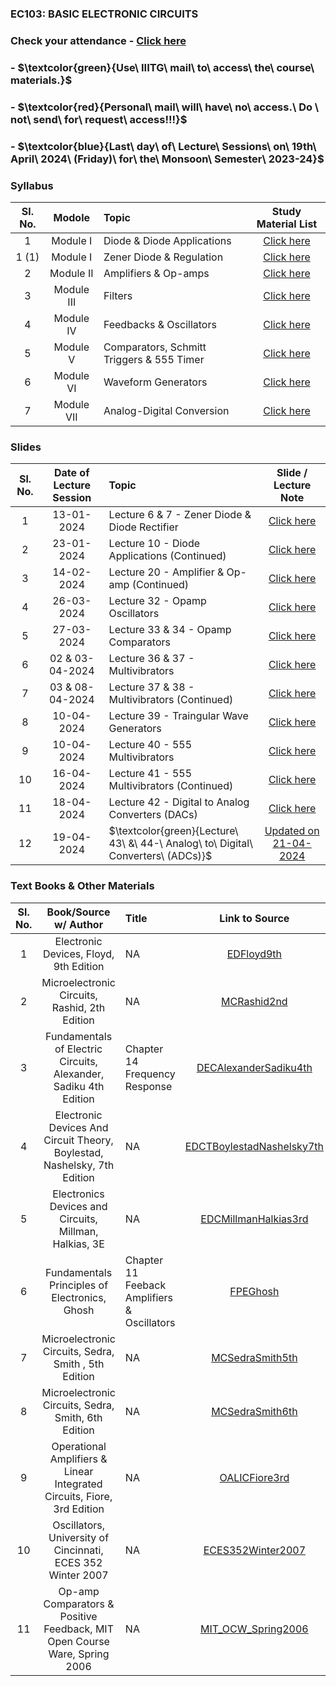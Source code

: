 
### EC103: BASIC ELECTRONIC CIRCUITS

<!-- 
### Syllabus and Study Materials for Module I: Diode & Diode Applications - [Click here](https://drive.google.com/file/d/1m0mXXL7dhsLFtHPK44GYrvnm7liWhWIc/view?usp=drive_link)
### Syllabus and Study Materials for Module I: Zener Diode & Regulation   - [Click here](https://drive.google.com/file/d/1VX3f9UhrAJ_nfnBANNEInw2rtrgD8Rkf/view?usp=drive_link)
### Syllabus and Study Materials for Module II: Amplifiers & Op-amps      - [Click here](https://drive.google.com/file/d/1DQX1PFbMY4NosTxH0jxBNMqEXKnAFmXe/view?usp=drive_link)
--> 
### Check your attendance - [Click here](https://docs.google.com/spreadsheets/d/1yNiIIjAywhVXiK2x9jj3zgPhZ0jQdoqe/edit#gid=1744225881)

### - $\textcolor{green}{Use\ IIITG\ mail\ to\ access\ the\ course\ materials.\}$

### - $\textcolor{red}{Personal\ mail\ will\ have\ no\ access.\ Do \ not\ send\ for\ request\ access\!!!\}$

### - $\textcolor{blue}{Last\ day\ of\ Lecture\ Sessions\ on\ 19th\ April\ 2024\ (Friday)\ for\ the\ Monsoon\ Semester\ 2023-24\}$

<!-- ### ***Last day of Lecture Sessions on 19-April-2024 for the Monsoon Semester 2023-24*** --> 

### Syllabus
| Sl. No. | Modole | Topic  | Study Material List|                                                                                              
|:---:|:--:|:--|:--------------------------:|
| 1       | Module I      |Diode & Diode Applications | [Click here](https://drive.google.com/file/d/1m0mXXL7dhsLFtHPK44GYrvnm7liWhWIc/view?usp=drive_link)| 
| 1 (1)   | Module I      |Zener Diode & Regulation| [Click here](https://drive.google.com/file/d/1VX3f9UhrAJ_nfnBANNEInw2rtrgD8Rkf/view?usp=drive_link)|   
| 2       | Module II     |Amplifiers & Op-amps| [Click here](https://drive.google.com/file/d/1DQX1PFbMY4NosTxH0jxBNMqEXKnAFmXe/view?usp=drive_link)| 
| 3       | Module III     |Filters| [Click here](https://drive.google.com/file/d/1LdcZtGFY443TKM5cn9bMNNnLRNZFnX_p/view?usp=drive_link)|
| 4       | Module IV    |Feedbacks & Oscillators | [Click here](https://drive.google.com/file/d/1OJX158ycNEVR0KbY-OHQBPWRXsUm9O1t/view?usp=drive_link)|
| 5       | Module V    |Comparators, Schmitt Triggers & 555 Timer | [Click here](https://drive.google.com/file/d/1KEUrIa_TffWblW5l07BA6hri62fqnZkv/view?usp=drive_link)|
| 6       | Module VI    |Waveform Generators | [Click here](https://drive.google.com/file/d/1YO2d7bP-TIkFs6yosEWJixxliJXTpdLN/view?usp=drive_link)|
| 7       | Module VII    |Analog-Digital Conversion | [Click here](https://drive.google.com/file/d/1rmQAaHb2IrtJi3Xd1-bDOqlR_uI9rPWq/view?usp=drive_link)|

### Slides
| Sl. No. | Date of Lecture Session | Topic | Slide / Lecture Note|                                                                                              
|:---:|:--:|:--|:--------------------------:|
| 1       | 13-01-2024      |Lecture 6 & 7 - Zener Diode & Diode Rectifier        | [Click here](https://drive.google.com/file/d/1II2kEuDeOIMcXgOpxD5ueqF1_CNYf_el/view?usp=drive_link)| 
| 2       | 23-01-2024      |Lecture 10    - Diode Applications (Continued)       | [Click here](https://drive.google.com/file/d/1K1FrFqjg2FY6QMT7bFwo-D-_PasuSmZ-/view?usp=drive_link)|   
| 3       | 14-02-2024      |Lecture 20    - Amplifier & Op-amp (Continued)       | [Click here](https://drive.google.com/file/d/1_AlVKeN-jZCpXFm9Bwjw1qCc5Ab6Hdmx/view?usp=drive_link)|  
| 4       | 26-03-2024      |Lecture 32    - Opamp Oscillators                    | [Click here](https://drive.google.com/file/d/104vcDlr9fjF8rU2wAE8eKM9DoWQBT5e4/view?usp=drive_link)|
| 5       | 27-03-2024      |Lecture 33 & 34    - Opamp Comparators               | [Click here](https://drive.google.com/file/d/1ZmLaja09cngSWRH3a2MJkRPUVQ_4ii1f/view?usp=drive_link)|
| 6       | 02 & 03-04-2024 |Lecture 36 & 37   - Multivibrators                   | [Click here](https://drive.google.com/file/d/1LZgUXVXXUjmv3Bjxc0bTL7Mvktm4i_gJ/view?usp=drive_link)|
| 7       | 03 & 08-04-2024 |Lecture 37 & 38   - Multivibrators (Continued)       | [Click here](https://drive.google.com/file/d/1ww8bvAPJYVIZD8PcoIov-f7A_7RZkt2K/view?usp=drive_link)|
| 8       | 10-04-2024      |Lecture 39    - Traingular Wave Generators           | [Click here](https://drive.google.com/file/d/10us43-6a8L4_il78Y-LiH_-9D85-_H6o/view?usp=drive_link)|
| 9       | 10-04-2024      |Lecture 40    - 555 Multivibrators                   | [Click here](https://drive.google.com/file/d/1MRMLif9CExtKksYEm1qs7YsJMQAK9nLW/view?usp=drive_link)|
| 10      | 16-04-2024      |Lecture 41    - 555 Multivibrators (Continued)       | [Click here](https://drive.google.com/file/d/1rzaM7VqAqGJi6_DIf9MbQnZ88gs7EFyo/view?usp=drive_link)|
| 11      | 18-04-2024      |Lecture 42    - Digital to Analog Converters (DACs)  | [Click here](https://drive.google.com/file/d/1cnMIAZ5-1GMEFGUrvT4KigWKs39rqjDL/view?usp=drive_link)|
| 12      | 19-04-2024      |$\textcolor{green}{Lecture\ 43\ \&\ 44\-\ Analog\ to\ Digital\ Converters\ (ADCs)\}$ | [Updated on 21-04-2024](https://drive.google.com/file/d/1TP-OIZyMTWE-HAnUHR4m6pjlCj061JYA/view?usp=drive_link)|



### Text Books & Other Materials
| Sl. No. | Book/Source w/ Author | Title | Link to Source|                                                                                              
|:---:|:--:|:--|:--------------------------:|
| 1       | Electronic Devices, Floyd, 9th Edition                                   |NA|  [EDFloyd9th](https://drive.google.com/file/d/1c7afu7bZdLWjZCwdJVBVNuywIrtSWRbh/view?usp=drive_link)| 
| 2       | Microelectronic Circuits, Rashid, 2th Edition                            |NA|  [MCRashid2nd](https://drive.google.com/file/d/1nrcsEI2a1WSicE3VEgikrJilBDoogtRQ/view?usp=drive_link)|   
| 3       | Fundamentals of Electric Circuits, Alexander, Sadiku  4th Edition        |Chapter 14 Frequency Response |[DECAlexanderSadiku4th](https://drive.google.com/file/d/1-GgRQoRwo2LLSLfVTbf_R7O_xOXJE6cC/view?usp=drive_link)|  
| 4       | Electronic Devices And Circuit Theory, Boylestad, Nashelsky, 7th Edition |NA|  [EDCTBoylestadNashelsky7th](https://drive.google.com/file/d/1wtMCRSjVPcuH4O-P7jQfM6XhAgpGMwRj/view?usp=drive_link)|
| 5       | Electronics Devices and Circuits, Millman, Halkias, 3E                   |NA|  [EDCMillmanHalkias3rd](https://drive.google.com/file/d/1gOIQ4igj9aIk_UbRZidZEWf6RrYi0K0l/view?usp=drive_link)| 
| 6       | Fundamentals Principles of Electronics, Ghosh                            |Chapter 11 Feeback Amplifiers & Oscillators| [FPEGhosh](https://drive.google.com/file/d/18EY3cO8ABBfsaoCdSG49-zXskVrP1vTl/view?usp=drive_link)|   
| 7       | Microelectronic Circuits, Sedra, Smith , 5th Edition                     |NA|  [MCSedraSmith5th](https://drive.google.com/file/d/14lmwN6eXiNc9FhsmR-8zWhAch9TgNL4E/view?usp=drive_link)|  
| 8       | Microelectronic Circuits, Sedra, Smith, 6th Edition                      |NA|  [MCSedraSmith6th](https://drive.google.com/file/d/1tE5_JP7BTmpXA534-nC8elmAt_mIpsXz/view?usp=drive_link)|
| 9       | Operational Amplifiers & Linear Integrated Circuits, Fiore, 3rd Edition  |NA|  [OALICFiore3rd](https://drive.google.com/file/d/12eif4aKTSKeLkbMX6yXnKdLuR4TFzJvv/view?usp=drive_link)| 
| 10       | Oscillators, University of Cincinnati, ECES 352 Winter 2007             |NA|  [ECES352Winter2007](https://docs.google.com/presentation/d/1ynPjHI-oBTz8gG-su4NwTZF-xLRFdXyK/edit?usp=drive_link&ouid=116384381532910939364&rtpof=true&sd=true)|
| 11       | Op-amp Comparators & Positive Feedback, MIT Open Course Ware, Spring 2006|NA|  [MIT_OCW_Spring2006](https://drive.google.com/file/d/1HFjFLWVZ-kb9YSOw8hz2S3njShboO5vw/view?usp=drive_link)|

<!-- 
| Sl. No. | Date of Lecture        | Topics  | Slides   |
|:---:|:--:|:--|:--------------------------:|
| 1   | 03-01-2024   |Lecture 1- Introduction                | [03.01.2024]()|
| 2   | 04-01-2024   |Lecture 2- Basic Concepts                | [04.01.2024]()|
-->
<!--

- ![#f03c15](https://placehold.co/15x15/f03c15/f03c15.png) `#f03c15` RED
- ![#c5f015](https://placehold.co/15x15/c5f015/c5f015.png) `#c5f015` GREEN
- ![#1589F0](https://placehold.co/15x15/1589F0/1589F0.png) `#1589F0` BLUE
--> 

